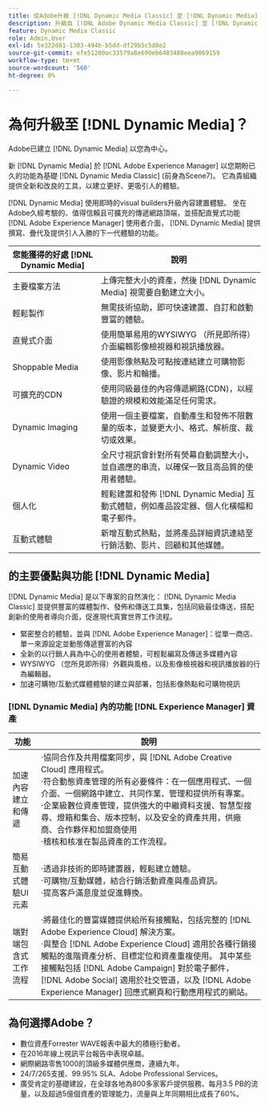 ```yaml
---
title: 從Adobe升級 [!DNL Dynamic Media Classic] 至 [!DNL Dynamic Media] 於 [!DNL Experience Manager] 資產
description: 升級自 [!DNL Adobe Dynamic Media Classic] 至 [!DNL Dynamic Media] 於 [!DNL Adobe Experience Manager]. 瞭解的主要優點與功能 [!DNL Dynamic Media]. 檢閱功能清單比較、升級常見問題集和整備檢查清單。
feature: Dynamic Media Classic
role: Admin,User
exl-id: 5e322d81-1303-494b-b5dd-df29b5c5d8e2
source-git-commit: efe51280ac33579a8e690eb6483488eea9069159
workflow-type: tm+mt
source-wordcount: '560'
ht-degree: 0%

---
```


# 為何升級至 [!DNL Dynamic Media]？

Adobe已建立 [!DNL Dynamic Media] 以您為中心。

新 [!DNL Dynamic Media] 於 [!DNL Adobe Experience Manager] 以您期盼已久的功能為基礎 [!DNL Dynamic Media Classic] (前身為Scene7)。 它為貴組織提供全新和改良的工具，以建立更好、更吸引人的體驗。

[!DNL Dynamic Media] 使用即時的visual builders升級內容建置體驗。 坐在Adobe久經考驗的、值得信賴且可擴充的傳遞網路頂端，並搭配直覺式功能 [!DNL Adobe Experience Manager] 使用者介面， [!DNL Dynamic Media] 提供撰寫、疊代及提供引人入勝的下一代體驗的功能。

| 您能獲得的好處 [!DNL Dynamic Media] | 說明 |
| --- | --- |
| 主要檔案方法 | 上傳完整大小的資產，然後 [!DNL Dynamic Media] 視需要自動建立大小。 |
| 輕鬆製作 | 無需技術協助，即可快速建置、自訂和啟動豐富的體驗。 |
| 直覺式介面 | 使用簡單易用的WYSIWYG （所見即所得）介面編輯影像檢視器和視訊播放器。 |
| Shoppable Media | 使用影像熱點及可點按連結建立可購物影像、影片和輪播。 |
| 可擴充的CDN | 使用同級最佳的內容傳遞網路(CDN)，以經驗證的規模和效能滿足任何需求。 |
| Dynamic Imaging | 使用一個主要檔案，自動產生和發佈不限數量的版本，並變更大小、格式、解析度、裁切或效果。 |
| Dynamic Video | 全尺寸視訊會針對所有熒幕自動調整大小，並自適應的串流，以確保一致且高品質的使用者體驗。 |
| 個人化 | 輕鬆建置和發佈 [!DNL Dynamic Media] 互動式體驗，例如產品設定器、個人化橫幅和電子郵件。 |
| 互動式體驗 | 新增互動式熱點，並將產品詳細資訊連結至行銷活動、影片、回顧和其他媒體。 |

## 的主要優點與功能 [!DNL Dynamic Media]

[!DNL Dynamic Media] 是以下專案的自然演化： [!DNL Dynamic Media Classic] 並提供豐富的媒體製作、發佈和傳送工具集，包括同級最佳傳送，搭配創新的使用者導向介面，促進現代真實世界工作流程。

* 緊密整合的體驗，並與 [!DNL Adobe Experience Manager]：從單一商店、單一來源設定並動態傳遞豐富的內容
* 全新的以行銷人員為中心的使用者體驗，可輕鬆編寫及傳送多媒體內容
* WYSIWYG （您所見即所得）外觀與風格，以及影像檢視器和視訊播放器的行為編輯器。
* 加速可購物/互動式媒體體驗的建立與部署，包括影像熱點和可購物視訊

### [!DNL Dynamic Media] 內的功能 [!DNL Experience Manager] 資產

| 功能 | 說明 |
| --- | --- |
| 加速內容建立和傳遞 | ·協同合作及共用檔案同步，與 [!DNL Adobe Creative Cloud] 應用程式。<br>·符合動態資產管理的所有必要條件：在一個應用程式、一個介面、一個網路中建立、共同作業、管理和提供所有專案。<br>·企業級數位資產管理，提供強大的中繼資料支援、智慧型搜尋、燈箱和集合、版本控制，以及安全的資產共用，供廠商、合作夥伴和加盟商使用<br>·稽核和核准在製品資產的工作流程。 |
| 簡易互動式體驗UI元素 | ·透過非技術的即時建置器，輕鬆建立體驗。<br>·可購物/互動媒體，結合行銷活動資產與產品資訊。<br>·提高客戶滿意度並促進轉換。 |
| 端對端包含式工作流程 | ·將最佳化的豐富媒體提供給所有接觸點，包括完整的 [!DNL Adobe Experience Cloud] 解決方案。<br>·與整合 [!DNL Adobe Experience Cloud] 適用於各種行銷接觸點的進階資產分析、目標定位和資產重複使用。 其中某些接觸點包括 [!DNL Adobe Campaign] 對於電子郵件， [!DNL Adobe Social] 適用於社交管道，以及 [!DNL Adobe Experience Manager] 回應式網頁和行動應用程式的網站。 |

## 為何選擇Adobe？

* 數位資產Forrester WAVE報表中最大的積極行動者。
* 在2016年線上視訊平台報告中表現卓越。
* 網際網路零售1000的頂級多媒體供應商，連續九年。
* 24/7/265支援、99.95% SLA、Adobe Professional Services。
* 廣受肯定的基礎建設，在全球各地為800多家客戶提供服務、每月3.5 PB的流量，以及超過5億個資產的管理能力，流量與上年同期相比成長了60%。
